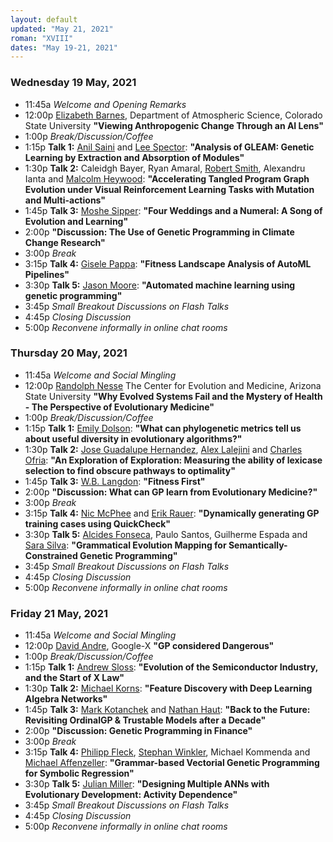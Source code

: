 ```yaml
---
layout: default
updated: "May 21, 2021"
roman: "XVIII"
dates: "May 19-21, 2021"
---
```





### Wednesday 19 May, 2021
- 11:45a _Welcome and Opening Remarks_
- 12:00p [Elizabeth Barnes](https://www.atmos.colostate.edu/people/faculty/barnes/), Department of Atmospheric Science, Colorado State University
**"Viewing Anthropogenic Change Through an AI Lens"**
- 1:00p _Break/Discussion/Coffee_
- 1:15p **Talk 1:** [Anil Saini]() and [Lee Spector](http://faculty.hampshire.edu/lspector/):
**"Analysis of GLEAM: Genetic Learning by Extraction and Absorption of Modules"**
- 1:30p **Talk 2:** Caleidgh Bayer, Ryan Amaral, [Robert Smith](), Alexandru Ianta and [Malcolm Heywood](https://web.cs.dal.ca/~mheywood/):
**"Accelerating Tangled Program Graph Evolution under Visual Reinforcement Learning Tasks with Mutation and Multi-actions"**
- 1:45p **Talk 3:** [Moshe Sipper](https://www.moshesipper.com/):
**"Four Weddings and a Numeral: A Song of Evolution and Learning"**
- 2:00p **"Discussion: The Use of Genetic Programming in Climate Change Research"**
- 3:00p _Break_
- 3:15p **Talk 4:** [Gisele Pappa](https://homepages.dcc.ufmg.br/~glpappa/indexEn.html):
**"Fitness Landscape Analysis of AutoML Pipelines"**
- 3:30p **Talk 5:** [Jason Moore](http://epistasis.org/jason-h-moore-phd/):
**"Automated machine learning using genetic programming"**
- 3:45p _Small Breakout Discussions on Flash Talks_
- 4:45p _Closing Discussion_
- 5:00p _Reconvene informally in online chat rooms_

### Thursday 20 May, 2021
- 11:45a _Welcome and Social Mingling_
- 12:00p [Randolph Nesse](https://www.randolphnesse.com/) The Center for Evolution and Medicine, Arizona State University
**"Why Evolved Systems Fail and the Mystery of Health - The Perspective of Evolutionary Medicine"** 
- 1:00p _Break/Discussion/Coffee_
- 1:15p **Talk 1:** [Emily Dolson](https://cse.msu.edu/~dolsonem/): 
**"What can phylogenetic metrics tell us about useful diversity in evolutionary algorithms?"**
- 1:30p **Talk 2:** [Jose Guadalupe Hernandez](), [Alex Lalejini](https://lalejini.com/) and [Charles Ofria](https://ofria.com/):
**"An Exploration of Exploration: Measuring the ability of lexicase selection to find obscure pathways to optimality"**
- 1:45p **Talk 3:** [W.B. Langdon](http://www0.cs.ucl.ac.uk/staff/W.Langdon/):
**"Fitness First"**
- 2:00p **"Discussion: What can GP learn from Evolutionary Medicine?"**
- 3:00p _Break_
- 3:15p **Talk 4:** [Nic McPhee](https://academics.morris.umn.edu/nic-mcphee) and [Erik Rauer]():
**"Dynamically generating GP training cases using QuickCheck"**
- 3:30p **Talk 5:** [Alcides Fonseca](http://alcidesfonseca.com), Paulo Santos, Guilherme Espada and [Sara Silva](http://gplab.sourceforge.net/sara/):
**"Grammatical Evolution Mapping for Semantically-Constrained Genetic Programming"**
- 3:45p _Small Breakout Discussions on Flash Talks_
- 4:45p _Closing Discussion_
- 5:00p _Reconvene informally in online chat rooms_


### Friday 21 May, 2021
- 11:45a _Welcome and Social Mingling_
- 12:00p [David Andre](https://www.linkedin.com/in/david-andre-50089/), Google-X
**"GP considered Dangerous"**
- 1:00p _Break/Discussion/Coffee_
- 1:15p **Talk 1:** [Andrew Sloss](https://www.linkedin.com/in/asloss):
**"Evolution of the Semiconductor Industry, and the Start of X Law"**
- 1:30p **Talk 2:** [Michael Korns](https://www.researchgate.net/profile/Michael-Korns):
**"Feature Discovery with Deep Learning Algebra Networks"**
- 1:45p **Talk 3:** [Mark Kotanchek](https://www.researchgate.net/profile/Mark-Kotanchek) and [Nathan Haut]():
**"Back to the Future: Revisiting OrdinalGP & Trustable Models after a Decade"**
- 2:00p **"Discussion: Genetic Programming in Finance"**
- 3:00p _Break_
- 3:15p **Talk 4:** [Philipp Fleck](https://heal.heuristiclab.com/team/fleck), [Stephan Winkler](http://bioinformatics.fh-hagenberg.at/site/index.php?id=36), Michael Kommenda and [Michael Affenzeller](https://heal.heuristiclab.com/team/affenzeller):
**"Grammar-based Vectorial Genetic Programming for Symbolic Regression"**
- 3:30p **Talk 5:** [Julian Miller](https://www.york.ac.uk/electronic-engineering/staff/julian_miller/):
**"Designing Multiple ANNs with Evolutionary Development: Activity Dependence"**
- 3:45p _Small Breakout Discussions on Flash Talks_
- 4:45p _Closing Discussion_
- 5:00p _Reconvene informally in online chat rooms_
